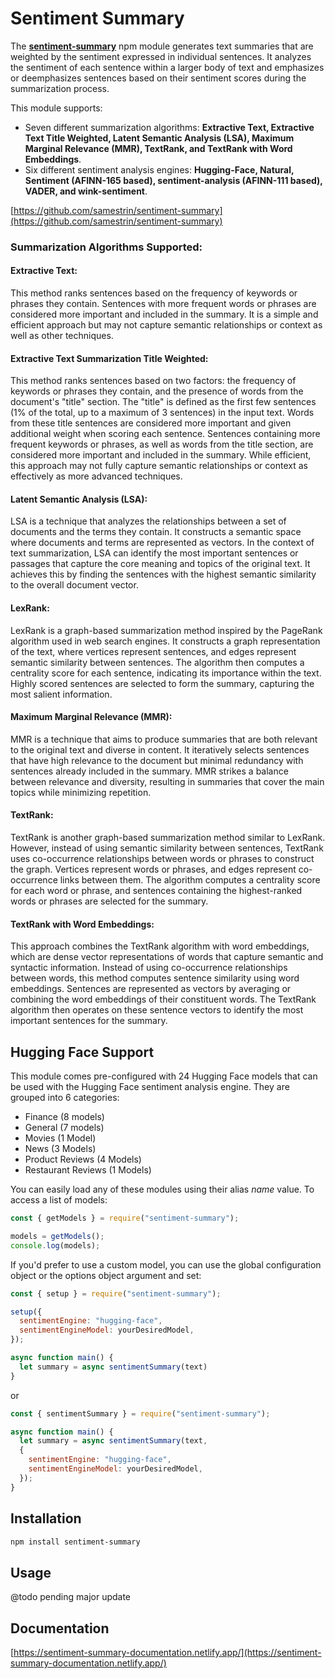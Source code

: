 # Sentiment Summary

The [**sentiment-summary**](https://github.com/samestrin/sentiment-summary) npm module generates text summaries that are weighted by the sentiment expressed in individual sentences. It analyzes the sentiment of each sentence within a larger body of text and emphasizes or deemphasizes sentences based on their sentiment scores during the summarization process.

This module supports:

- Seven different summarization algorithms: **Extractive Text, Extractive Text Title Weighted, Latent Semantic Analysis (LSA), Maximum Marginal Relevance (MMR), TextRank, and TextRank with Word Embeddings**.
- Six different sentiment analysis engines: **Hugging-Face, Natural, Sentiment (AFINN-165 based), sentiment-analysis (AFINN-111 based), VADER, and wink-sentiment**.

[https://github.com/samestrin/sentiment-summary](https://github.com/samestrin/sentiment-summary)

### Summarization Algorithms Supported:

#### Extractive Text:

This method ranks sentences based on the frequency of keywords or phrases they contain. Sentences with more frequent words or phrases are considered more important and included in the summary. It is a simple and efficient approach but may not capture semantic relationships or context as well as other techniques.

#### Extractive Text Summarization Title Weighted:

This method ranks sentences based on two factors: the frequency of keywords or phrases they contain, and the presence of words from the document's "title" section. The "title" is defined as the first few sentences (1% of the total, up to a maximum of 3 sentences) in the input text. Words from these title sentences are considered more important and given additional weight when scoring each sentence. Sentences containing more frequent keywords or phrases, as well as words from the title section, are considered more important and included in the summary. While efficient, this approach may not fully capture semantic relationships or context as effectively as more advanced techniques.

#### Latent Semantic Analysis (LSA):

LSA is a technique that analyzes the relationships between a set of documents and the terms they contain. It constructs a semantic space where documents and terms are represented as vectors. In the context of text summarization, LSA can identify the most important sentences or passages that capture the core meaning and topics of the original text. It achieves this by finding the sentences with the highest semantic similarity to the overall document vector.

#### LexRank:

LexRank is a graph-based summarization method inspired by the PageRank algorithm used in web search engines. It constructs a graph representation of the text, where vertices represent sentences, and edges represent semantic similarity between sentences. The algorithm then computes a centrality score for each sentence, indicating its importance within the text. Highly scored sentences are selected to form the summary, capturing the most salient information.

#### Maximum Marginal Relevance (MMR):

MMR is a technique that aims to produce summaries that are both relevant to the original text and diverse in content. It iteratively selects sentences that have high relevance to the document but minimal redundancy with sentences already included in the summary. MMR strikes a balance between relevance and diversity, resulting in summaries that cover the main topics while minimizing repetition.

#### TextRank:

TextRank is another graph-based summarization method similar to LexRank. However, instead of using semantic similarity between sentences, TextRank uses co-occurrence relationships between words or phrases to construct the graph. Vertices represent words or phrases, and edges represent co-occurrence links between them. The algorithm computes a centrality score for each word or phrase, and sentences containing the highest-ranked words or phrases are selected for the summary.

#### TextRank with Word Embeddings:

This approach combines the TextRank algorithm with word embeddings, which are dense vector representations of words that capture semantic and syntactic information. Instead of using co-occurrence relationships between words, this method computes sentence similarity using word embeddings. Sentences are represented as vectors by averaging or combining the word embeddings of their constituent words. The TextRank algorithm then operates on these sentence vectors to identify the most important sentences for the summary.

## Hugging Face Support

This module comes pre-configured with 24 Hugging Face models that can be used with the Hugging Face sentiment analysis engine. They are grouped into 6 categories:

- Finance (8 models)
- General (7 models)
- Movies (1 Model)
- News (3 Models)
- Product Reviews (4 Models)
- Restaurant Reviews (1 Models)

You can easily load any of these modules using their alias _name_ value. To access a list of models:

```javascript
const { getModels } = require("sentiment-summary");

models = getModels();
console.log(models);
```

If you'd prefer to use a custom model, you can use the global configuration object or the options object argument and set:

```javascript
const { setup } = require("sentiment-summary");

setup({
  sentimentEngine: "hugging-face",
  sentimentEngineModel: yourDesiredModel,
});

async function main() {
  let summary = async sentimentSummary(text)
}

```

or

```javascript
const { sentimentSummary } = require("sentiment-summary");

async function main() {
  let summary = async sentimentSummary(text,
  {
    sentimentEngine: "hugging-face",
    sentimentEngineModel: yourDesiredModel,
  });
}

```

## Installation

```bash
npm install sentiment-summary
```

## Usage

@todo pending major update

## Documentation

[https://sentiment-summary-documentation.netlify.app/](https://sentiment-summary-documentation.netlify.app/)
